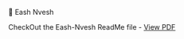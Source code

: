 🚀 Eash Nvesh


CheckOut the Eash-Nvesh ReadMe file -
[View PDF](https://github.com/satish-pati/Eash-Nvesh/blob/d71796b8dc35994dfcd0ff4cdb8d1f0253562d8b/Ease%20Nvesh-%20Read%20Me.pdf)
